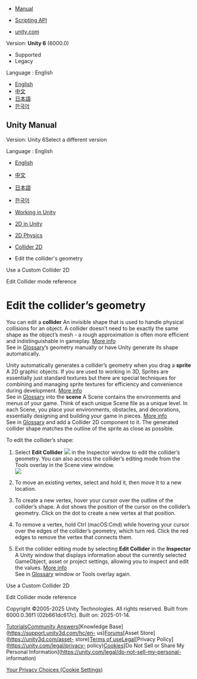 [](https://docs.unity3d.com)

  * [Manual](../Manual/index.html)
  * [Scripting API](../ScriptReference/index.html)

  * [unity.com](https://unity.com/)

Version: **Unity 6** (6000.0)

  * Supported
  * Legacy

Language : English

  * [English](/Manual/2d-physics/collider/edit-collider-geometry.html)
  * [中文](/cn/current/Manual/2d-physics/collider/edit-collider-geometry.html)
  * [日本語](/ja/current/Manual/2d-physics/collider/edit-collider-geometry.html)
  * [한국어](/kr/current/Manual/2d-physics/collider/edit-collider-geometry.html)

[](https://docs.unity3d.com)

## Unity Manual

Version: Unity 6Select a different version

Language : English

  * [English](/Manual/2d-physics/collider/edit-collider-geometry.html)
  * [中文](/cn/current/Manual/2d-physics/collider/edit-collider-geometry.html)
  * [日本語](/ja/current/Manual/2d-physics/collider/edit-collider-geometry.html)
  * [한국어](/kr/current/Manual/2d-physics/collider/edit-collider-geometry.html)

  * [Working in Unity](../../working-in-unity.html)
  * [2D in Unity](../../Unity2D.html)
  * [2D Physics](../../2d-physics/2d-physics.html)
  * [Collider 2D](../../2d-physics/collider/collider-2d-landing.html)
  * Edit the collider's geometry

[](../../2d-physics/collider/custom-collider/use-custom-collider-2d.html)

Use a Custom Collider 2D

[](../../2d-physics/collider/edit-collider-mode-reference.html)

Edit Collider mode reference

# Edit the collider’s geometry

You can edit a **collider** An invisible shape that is used to handle physical
collisions for an object. A collider doesn’t need to be exactly the same shape
as the object’s mesh - a rough approximation is often more efficient and
indistinguishable in gameplay. [More info](../../CollidersOverview.html)  
See in [Glossary](../../Glossary.html#Collider)’s geometry manually or have
Unity generate its shape automatically.

Unity automatically generates a collider’s geometry when you drag a **sprite**
A 2D graphic objects. If you are used to working in 3D, Sprites are
essentially just standard textures but there are special techniques for
combining and managing sprite textures for efficiency and convenience during
development. [More info](../../sprite/sprite-landing.html)  
See in [Glossary](../../Glossary.html#Sprite) into the **scene** A Scene
contains the environments and menus of your game. Think of each unique Scene
file as a unique level. In each Scene, you place your environments, obstacles,
and decorations, essentially designing and building your game in pieces. [More
info](../../CreatingScenes.html)  
See in [Glossary](../../Glossary.html#Scene) and add a Collider 2D component
to it. The generated collider shape matches the outline of the sprite as close
as possible.

To edit the collider’s shape:

  1. Select **Edit Collider** ![](../../../uploads/Main/edit-collider-inspector-icon.png) in the Inspector window to edit the collider’s geometry. You can also access the collider’s editing mode from the Tools overlay in the Scene view window.  
![](../../../uploads/Main/edit-collider-overlay.png)

  2. To move an existing vertex, select and hold it, then move it to a new location.
  3. To create a new vertex, hover your cursor over the outline of the collider’s shape. A dot shows the position of the cursor on the collider’s geometry. Click on the dot to create a new vertex at that position.
  4. To remove a vertex, hold Ctrl (macOS:Cmd) while hovering your cursor over the edges of the collider’s geometry, which turn red. Click the red edges to remove the vertex that connects them.
  5. Exit the collider editing mode by selecting **Edit Collider** in the **Inspector** A Unity window that displays information about the currently selected GameObject, asset or project settings, allowing you to inspect and edit the values. [More info](../../UsingTheInspector.html)  
See in [Glossary](../../Glossary.html#Inspector) window or Tools overlay
again.

[](../../2d-physics/collider/custom-collider/use-custom-collider-2d.html)

Use a Custom Collider 2D

[](../../2d-physics/collider/edit-collider-mode-reference.html)

Edit Collider mode reference

Copyright ©2005-2025 Unity Technologies. All rights reserved. Built from
6000.0.36f1 (02b661dc617c). Built on: 2025-01-14.

[Tutorials](https://learn.unity.com/)[Community
Answers](https://answers.unity3d.com)[Knowledge
Base](https://support.unity3d.com/hc/en-
us)[Forums](https://forum.unity3d.com)[Asset Store](https://unity3d.com/asset-
store)[Terms of
use](https://docs.unity3d.com/Manual/TermsOfUse.html)[Legal](https://unity.com/legal)[Privacy
Policy](https://unity.com/legal/privacy-
policy)[Cookies](https://unity.com/legal/cookie-policy)[Do Not Sell or Share
My Personal Information](https://unity.com/legal/do-not-sell-my-personal-
information)

[Your Privacy Choices (Cookie Settings)](javascript:void\(0\);)

